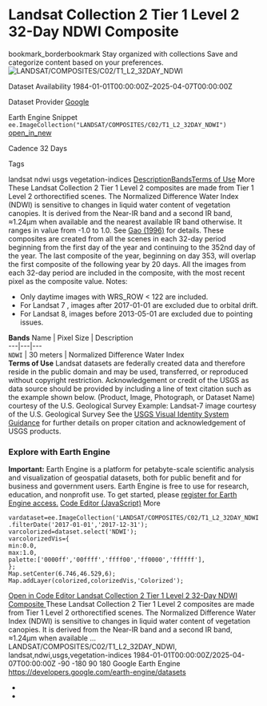  
#  Landsat Collection 2 Tier 1 Level 2 32-Day NDWI Composite 
bookmark_borderbookmark Stay organized with collections  Save and categorize content based on your preferences.
![LANDSAT/COMPOSITES/C02/T1_L2_32DAY_NDWI](https://developers.google.com/earth-engine/datasets/images/LANDSAT/LANDSAT_COMPOSITES_C02_T1_L2_32DAY_NDWI_sample.png) 

Dataset Availability
    1984-01-01T00:00:00Z–2025-04-07T00:00:00Z 

Dataset Provider
     [ Google ](https://earthengine.google.com) 

Earth Engine Snippet
     `    ee.ImageCollection("LANDSAT/COMPOSITES/C02/T1_L2_32DAY_NDWI")   ` [ open_in_new ](https://code.earthengine.google.com/?scriptPath=Examples:Datasets/LANDSAT/LANDSAT_COMPOSITES_C02_T1_L2_32DAY_NDWI) 

Cadence
    32 Days 

Tags
    
landsat
ndwi
usgs
vegetation-indices
[Description](https://developers.google.com/earth-engine/datasets/catalog/LANDSAT_COMPOSITES_C02_T1_L2_32DAY_NDWI#description)[Bands](https://developers.google.com/earth-engine/datasets/catalog/LANDSAT_COMPOSITES_C02_T1_L2_32DAY_NDWI#bands)[Terms of Use](https://developers.google.com/earth-engine/datasets/catalog/LANDSAT_COMPOSITES_C02_T1_L2_32DAY_NDWI#terms-of-use) More
These Landsat Collection 2 Tier 1 Level 2 composites are made from Tier 1 Level 2 orthorectified scenes.
The Normalized Difference Water Index (NDWI) is sensitive to changes in liquid water content of vegetation canopies. It is derived from the Near-IR band and a second IR band, ≈1.24μm when available and the nearest available IR band otherwise. It ranges in value from -1.0 to 1.0. See [Gao (1996)](https://www.sciencedirect.com/science/article/pii/S0034425796000673) for details.
These composites are created from all the scenes in each 32-day period beginning from the first day of the year and continuing to the 352nd day of the year. The last composite of the year, beginning on day 353, will overlap the first composite of the following year by 20 days. All the images from each 32-day period are included in the composite, with the most recent pixel as the composite value.
Notes:
  * Only daytime images with WRS_ROW < 122 are included.
  * For Landsat 7 , images after 2017-01-01 are excluded due to orbital drift.
  * For Landsat 8, images before 2013-05-01 are excluded due to pointing issues.


**Bands**
Name | Pixel Size | Description  
---|---|---  
`NDWI` |  30 meters  | Normalized Difference Water Index  
**Terms of Use**
Landsat datasets are federally created data and therefore reside in the public domain and may be used, transferred, or reproduced without copyright restriction.
Acknowledgement or credit of the USGS as data source should be provided by including a line of text citation such as the example shown below.
(Product, Image, Photograph, or Dataset Name) courtesy of the U.S. Geological Survey
Example: Landsat-7 image courtesy of the U.S. Geological Survey
See the [USGS Visual Identity System Guidance](https://www.usgs.gov/information-policies-and-instructions/usgs-visual-identity-system) for further details on proper citation and acknowledgement of USGS products.
### Explore with Earth Engine
**Important:** Earth Engine is a platform for petabyte-scale scientific analysis and visualization of geospatial datasets, both for public benefit and for business and government users. Earth Engine is free to use for research, education, and nonprofit use. To get started, please [register for Earth Engine access.](https://console.cloud.google.com/earth-engine)
[Code Editor (JavaScript)](https://developers.google.com/earth-engine/datasets/catalog/LANDSAT_COMPOSITES_C02_T1_L2_32DAY_NDWI#code-editor-javascript-sample) More
```
vardataset=ee.ImageCollection('LANDSAT/COMPOSITES/C02/T1_L2_32DAY_NDWI')
.filterDate('2017-01-01','2017-12-31');
varcolorized=dataset.select('NDWI');
varcolorizedVis={
min:0.0,
max:1.0,
palette:['0000ff','00ffff','ffff00','ff0000','ffffff'],
};
Map.setCenter(6.746,46.529,6);
Map.addLayer(colorized,colorizedVis,'Colorized');
```
[ Open in Code Editor ](https://code.earthengine.google.com/?scriptPath=Examples:Datasets/LANDSAT/LANDSAT_COMPOSITES_C02_T1_L2_32DAY_NDWI)
[ Landsat Collection 2 Tier 1 Level 2 32-Day NDWI Composite ](https://developers.google.com/earth-engine/datasets/catalog/LANDSAT_COMPOSITES_C02_T1_L2_32DAY_NDWI)
These Landsat Collection 2 Tier 1 Level 2 composites are made from Tier 1 Level 2 orthorectified scenes. The Normalized Difference Water Index (NDWI) is sensitive to changes in liquid water content of vegetation canopies. It is derived from the Near-IR band and a second IR band, ≈1.24μm when available …
LANDSAT/COMPOSITES/C02/T1_L2_32DAY_NDWI, landsat,ndwi,usgs,vegetation-indices 
1984-01-01T00:00:00Z/2025-04-07T00:00:00Z
-90 -180 90 180 
Google Earth Engine
https://developers.google.com/earth-engine/datasets
  * [ ](https://doi.org/https://earthengine.google.com)
  * [ ](https://doi.org/https://developers.google.com/earth-engine/datasets/catalog/LANDSAT_COMPOSITES_C02_T1_L2_32DAY_NDWI)


